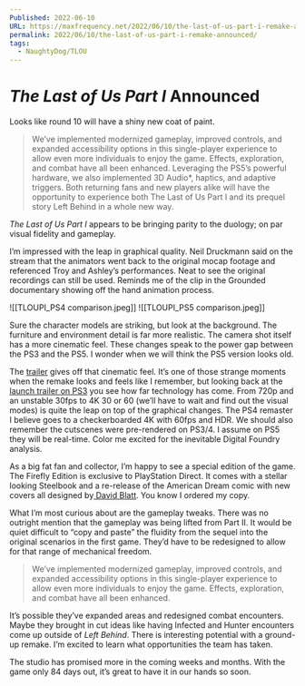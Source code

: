 ```yaml
---
Published: 2022-06-10
URL: https://maxfrequency.net/2022/06/10/the-last-of-us-part-i-remake-announced/
permalink: 2022/06/10/the-last-of-us-part-i-remake-announced/
tags:
  - NaughtyDog/TLOU
---
```

# *The Last of Us Part I* Announced

Looks like round 10 will have a shiny new coat of paint.

> We’ve implemented modernized gameplay, improved controls, and expanded accessibility options in this single-player experience to allow even more individuals to enjoy the game. Effects, exploration, and combat have all been enhanced. Leveraging the PS5’s powerful hardware, we also implemented 3D Audio*, haptics, and adaptive triggers. Both returning fans and new players alike will have the opportunity to experience both The Last of Us Part I and its prequel story Left Behind in a whole new way.

*The Last of Us Part I* appears to be bringing parity to the duology; on par visual fidelity and gameplay.

I’m impressed with the leap in graphical quality. Neil Druckmann said on the stream that the animators went back to the original mocap footage and referenced Troy and Ashley’s performances. Neat to see the original recordings can still be used. Reminds me of the clip in the Grounded documentary showing off the hand animation process.

![[TLOUPI_PS4 comparison.jpeg]]
![[TLOUPI_PS5 comparison.jpeg]]

Sure the character models are striking, but look at the background. The furniture and environment detail is far more realistic. The camera shot itself has a more cinematic feel. These changes speak to the power gap between the PS3 and the PS5. I wonder when we will think the PS5 version looks old.

The [trailer](https://youtu.be/WxjeV10H1F0) gives off that cinematic feel. It’s one of those strange moments when the remake looks and feels like I remember, but looking back at the [launch trailer on PS3](https://youtu.be/W01L70IGBgE) you see how far technology has come. From 720p and an unstable 30fps to 4K 30 or 60 (we’ll have to wait and find out the visual modes) is quite the leap on top of the graphical changes. The PS4 remaster I believe goes to a checkerboarded 4K with 60fps and HDR. We should also remember the cutscenes were pre-rendered on PS3/4. I assume on PS5 they will be real-time. Color me excited for the inevitable Digital Foundry analysis.

As a big fat fan and collector, I’m happy to see a special edition of the game. The Firefly Edition is exclusive to PlayStation Direct. It comes with a stellar looking Steelbook and a re-release of the American Dream comic with new covers all designed by[ David Blatt](https://twitter.com/KOPF_STOFF/status/1535015547565400108). You know I ordered my copy.

What I’m most curious about are the gameplay tweaks. There was no outright mention that the gameplay was being lifted from Part II. It would be quiet difficult to “copy and paste” the fluidity from the sequel into the original scenarios in the first game. They’d have to be redesigned to allow for that range of mechanical freedom.

> We’ve implemented modernized gameplay, improved controls, and expanded accessibility options in this single-player experience to allow even more individuals to enjoy the game. Effects, exploration, and combat have all been enhanced.

It’s possible they’ve expanded areas and redesigned combat encounters. Maybe they brought in cut ideas like having Infected and Hunter encounters come up outside of *Left Behind*. There is interesting potential with a ground-up remake. I’m excited to learn what opportunities the team has taken.

The studio has promised more in the coming weeks and months. With the game only 84 days out, it’s great to have it in our hands so soon.